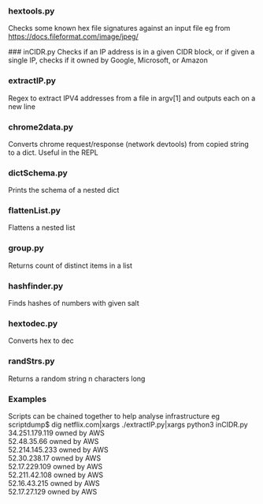 ### hextools.py
Checks some known hex file signatures against an input file eg from  https://docs.fileformat.com/image/jpeg/


### inCIDR.py 
Checks if an IP address is in a given CIDR block, or if given a single IP, checks if it owned by Google, Microsoft, or Amazon

### extractIP.py
Regex to extract IPV4 addresses from a file in argv[1] and outputs each on a new line

### chrome2data.py
Converts chrome request/response (network devtools) from copied string to a dict. Useful in the REPL

### dictSchema.py
Prints the schema of a nested dict

### flattenList.py
Flattens a nested list

### group.py
Returns count of distinct items in a list

### hashfinder.py
Finds hashes of numbers with given salt

### hextodec.py
Converts hex to dec

### randStrs.py
Returns a random string n characters long



### Examples
Scripts can be chained together to help analyse infrastructure eg  
scriptdump$ dig netflix.com|xargs ./extractIP.py|xargs python3 inCIDR.py  
34.251.179.119 owned by AWS  
52.48.35.66 owned by AWS  
52.214.145.233 owned by AWS  
52.30.238.17 owned by AWS  
52.17.229.109 owned by AWS  
52.211.42.108 owned by AWS  
52.16.43.215 owned by AWS  
52.17.27.129 owned by AWS  
